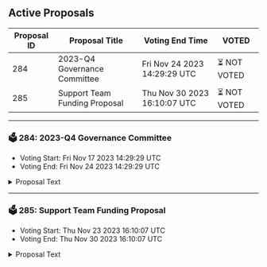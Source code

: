 ## Active Proposals

| Proposal ID | Proposal Title | Voting End Time | VOTED |
|-------------|----------------|-----------------|-------|
| 284 | 2023-Q4 Governance Committee | Fri Nov 24 2023 14:29:29 UTC | ⏳ NOT VOTED |
| 285 | Support Team Funding Proposal  | Thu Nov 30 2023 16:10:07 UTC | ⏳ NOT VOTED |

---

### 🗳 284: 2023-Q4 Governance Committee
- Voting Start: Fri Nov 17 2023 14:29:29 UTC
- Voting End: Fri Nov 24 2023 14:29:29 UTC

<details>
<summary>Proposal Text</summary>
 
This proposal is for the on-chain funding period of 08 November 2023 to 07 February 2024. nnPurpose:nThe Governance Committee exists to promote transparent collaboration within the network and provide neutral discussions on proposals, voting, and governance issues. We work closely together with validators and other committees to ensure optimal support for the overarching Secret Network goals. It is vital to provide a space where thoughts and ideas can freely and respectfully be exchanged by anyone within the Secret Network to aid in reaching informed consensus on-chain. nnThe updated Governance Committee charter and full proposal can be found here: https://forum.scrt.network/t/2023-q4-governance-charter-proposal/7163 nnTotal ask (3 months):n 32,278 SCRT @ 0.34, incl. 5% volatility buffer 
</details>

---

### 🗳 285: Support Team Funding Proposal 
- Voting Start: Thu Nov 23 2023 16:10:07 UTC
- Voting End: Thu Nov 30 2023 16:10:07 UTC

<details>
<summary>Proposal Text</summary>
 
This proposal is for on-chain funding of the Support Team through the period of Nov 1st to Feb 29 2024.nThe goal of this Support Team is to be a first line of defense for users on the Secret Network.nTo read the full proposal details and discussion, see https://forum.scrt.network/t/support-funding-dec-feb-24/7167.nTotal ask (3 months): 25,715 SCRT @$.35
</details>
